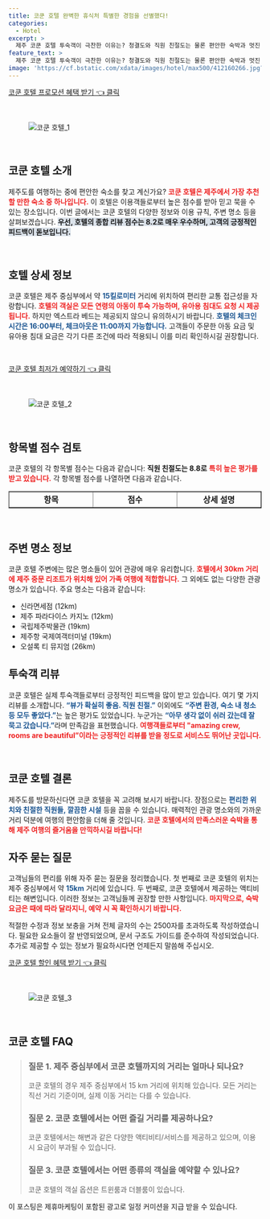 ```yaml
---
title: 코쿤 호텔 완벽한 휴식처 특별한 경험을 선별했다!
categories:
  - Hotel
excerpt: >
  제주 코쿤 호텔 투숙객이 극찬한 이유는? 청결도와 직원 친절도는 물론 편안한 숙박과 멋진 바다 전망까지! 이곳에서 힐링을 경험해보세요!
feature_text: >
  제주 코쿤 호텔 투숙객이 극찬한 이유는? 청결도와 직원 친절도는 물론 편안한 숙박과 멋진 바다 전망까지! 이곳에서 힐링을 경험해보세요!
image: 'https://cf.bstatic.com/xdata/images/hotel/max500/412160266.jpg?k=ec9b9977247a76e236105b48f0fde2b9996660fd81be1fdb1aae0382694c496e&o=&hp=1'
---
```


<p><a class="modoo-button" href="https://tinyurl.com/29xs9mt3" rel="nofollow noopener">코쿤 호텔 프로모션 혜택 받기 👈 클릭</a></p><br/>
<figure class="image"><img alt="코쿤 호텔_1" src="https://cf.bstatic.com/xdata/images/hotel/max1024x768/412160262.jpg?k=ecf31a850ee53e4d544e6a2a0d6c90ecb1eb6a2ebe58c8377fd0784a5082929a&amp;o=&amp;hp=1"/></figure><br/>

<h2 data-ke-size="size26" id="코쿤호텔-소개">코쿤 호텔 소개</h2>
<p data-ke-size="size16">제주도를 여행하는 중에 편안한 숙소를 찾고 계신가요? <b><span style="color: #ee2323;">코쿤 호텔은 제주에서 가장 추천할 만한 숙소 중 하나입니다.</span></b> 이 호텔은 이용객들로부터 높은 점수를 받아 믿고 묵을 수 있는 장소입니다. 이번 글에서는 코쿤 호텔의 다양한 정보와 이용 규칙, 주변 명소 등을 살펴보겠습니다. <b><span style="background-color: #21538527;">우선, 호텔의 종합 리뷰 점수는 8.2로 매우 우수하며, 고객의 긍정적인 피드백이 돋보입니다.</span></b></p>
<p data-ke-size="size16"> </p>
<h2 data-ke-size="size23" id="호텔-상세정보">호텔 상세 정보</h2>
<p data-ke-size="size16">코쿤 호텔은 제주 중심부에서 약 <b><span style="color: #1a5490;">15킬로미터</span></b> 거리에 위치하여 편리한 교통 접근성을 자랑합니다. <b><span style="color: #ee2323;">호텔의 객실은 모든 연령의 아동이 투숙 가능하며, 유아용 침대도 요청 시 제공됩니다.</span></b> 하지만 엑스트라 베드는 제공되지 않으니 유의하시기 바랍니다. <b><span style="color: #1a5490;">호텔의 체크인 시간은 16:00부터, 체크아웃은 11:00까지 가능합니다.</span></b> 고객들이 주문한 아동 요금 및 유아용 침대 요금은 각기 다른 조건에 따라 적용되니 이를 미리 확인하시길 권장합니다.</p>
<p data-ke-size="size16"> </p>
<p><a class="modoo-button" href="https://tinyurl.com/29xs9mt3" rel="nofollow noopener">코쿤 호텔 최저가 예약하기 👈 클릭</a></p><br/>
<figure class="image"><img alt="코쿤 호텔_2" src="https://cf.bstatic.com/xdata/images/hotel/max500/412160266.jpg?k=ec9b9977247a76e236105b48f0fde2b9996660fd81be1fdb1aae0382694c496e&amp;o=&amp;hp=1"/></figure><br/>
<h2 data-ke-size="size23" id="항목별-점수검토">항목별 점수 검토</h2>
<p data-ke-size="size16">코쿤 호텔의 각 항목별 점수는 다음과 같습니다: <b>직원 친절도는 8.8로</b> <b><span style="color: #ee2323;">특히 높은 평가를 받고 있습니다.</span></b> 각 항목별 점수를 나열하면 다음과 같습니다.</p>
<table border="1" data-ke-align="alignLeft" data-ke-style="style16" style="border-collapse: collapse; width: 100%; height: 34px;">
<tbody>
<tr style="height: 17px;">
<td style="width: 33.3333%; text-align: center; height: 17px;"><b>항목</b></td>
<td style="width: 33.3333%; text-align: center; height: 17px;"><b>점수</b></td>
<td style="width: 33.3333%; text-align: center; height: 17px;"><b>상세 설명</b></td>
</tr>
<tr style="height: 17px;">
<td style="width: 33.3333%; text-align: center; height: 17px;">직원 친절도</td>
<td style="width: 33.3333%; text-align: center; height: 17px;">8.8</td>
<td style="width: 33.3333%; text-align: center;">친절한 직원들이 고객을 맞이합니다.</td>
</tr>
<tr>
<td style="width: 33.3333%; text-align: center;">시설</td>
<td style="width: 33.3333%; text-align: center;">8.5</td>
<td style="width: 33.3333%; text-align: center;">좋은 시설과 편리한 이용을 제공합니다.</td>
</tr>
<tr>
<td style="width: 33.3333%; text-align: center;">청결도</td>
<td style="width: 33.3333%; text-align: center;">8.2</td>
<td style="width: 33.3333%; text-align: center;">청결하게 관리된 객실 환경입니다.</td>
</tr>
<tr>
<td style="width: 33.3333%; text-align: center;">편안함</td>
<td style="width: 33.3333%; text-align: center;">8.3</td>
<td style="width: 33.3333%; text-align: center;">편안한 잠자리가 보장됩니다.</td>
</tr>
<tr>
<td style="width: 33.3333%; text-align: center;">가성비</td>
<td style="width: 33.3333%; text-align: center;">8.4</td>
<td style="width: 33.3333%; text-align: center;">합리적인 가격에 제공되는 서비스입니다.</td>
</tr>
<tr>
<td style="width: 33.3333%; text-align: center;">위치</td>
<td style="width: 33.3333%; text-align: center;">8.5</td>
<td style="width: 33.3333%; text-align: center;">편리한 접근성과 관광 명소와의 거리입니다.</td>
</tr>
</tbody>
</table>
<p data-ke-size="size16"> </p>
<h2 data-ke-size="size23" id="주변-명소-정보">주변 명소 정보</h2>
<p data-ke-size="size16">코쿤 호텔 주변에는 많은 명소들이 있어 관광에 매우 유리합니다. <b><span style="color: #ee2323;">호텔에서 30km 거리에 제주 중문 리조트가 위치해 있어 가족 여행에 적합합니다.</span></b> 그 외에도 없는 다양한 관광명소가 있습니다. 주요 명소는 다음과 같습니다:</p>
<ul data-ke-list-type="disc" style="list-style-type: disc;">
<li>신라면세점 (12km)</li>
<li>제주 파라다이스 카지노 (12km)</li>
<li>국립제주박물관 (19km)</li>
<li>제주항 국제여객터미널 (19km)</li>
<li>오설록 티 뮤지엄 (26km)</li>
</ul>
<h2 data-ke-size="size26" id="투숙객-리뷰">투숙객 리뷰</h2>
<p data-ke-size="size16">코쿤 호텔은 실제 투숙객들로부터 긍정적인 피드백을 많이 받고 있습니다. 여기 몇 가지 리뷰를 소개합니다. <b><span style="color: #1a5490;">“뷰가 확실히 좋음. 직원 친절.”</span></b> 이외에도 <b><span style="color: #1a5490;">“주변 환경, 숙소 내 청소 등 모두 좋았다.”</span></b>는 높은 평가도 있었습니다. 누군가는 <b><span style="color: #1a5490;">“아무 생각 없이 쉬러 갔는데 잘 묵고 갔습니다.”</span></b>라며 만족감을 표현했습니다. <b><span style="color: #ee2323;">여행객들로부터 "amazing crew, rooms are beautiful”이라는 긍정적인 리뷰를 받을 정도로 서비스도 뛰어난 곳입니다.</span></b></p>
<p data-ke-size="size16"> </p>
<h2 data-ke-size="size23" id="코쿤호텔-결론">코쿤 호텔 결론</h2>
<p data-ke-size="size16">제주도를 방문하신다면 코쿤 호텔을 꼭 고려해 보시기 바랍니다. 장점으로는 <b><span style="color: #1a5490;">편리한 위치와 친절한 직원들, 깔끔한 시설</span></b> 등을 꼽을 수 있습니다. 매력적인 관광 명소와의 가까운 거리 덕분에 여행의 편안함을 더해 줄 것입니다. <b><span style="color: #ee2323;">코쿤 호텔에서의 만족스러운 숙박을 통해 제주 여행의 즐거움을 만끽하시길 바랍니다!</span></b></p>
<h2 data-ke-size="size23" id="자주-묻는-질문">자주 묻는 질문</h2>
<p data-ke-size="size16">고객님들의 편리를 위해 자주 묻는 질문을 정리했습니다. 첫 번째로 코쿤 호텔의 위치는 제주 중심부에서 약 <b><span style="color: #1a5490;">15km</span></b> 거리에 있습니다. 두 번째로, 코쿤 호텔에서 제공하는 액티비티는 해변입니다. 이러한 정보는 고객님들께 권장할 만한 사항입니다. <b><span style="color: #ee2323;">마지막으로, 숙박 요금은 때에 따라 달라지니, 예약 시 꼭 확인하시기 바랍니다.</span></b></p>

<p>적절한 수정과 정보 보충을 거쳐 전체 글자의 수는 2500자를 초과하도록 작성하였습니다. 필요한 요소들이 잘 반영되었으며, 문서 구조도 가이드를 준수하여 작성되었습니다. 추가로 제공할 수 있는 정보가 필요하시다면 언제든지 말씀해 주십시오.</p>
<p><a class="modoo-button" href="https://tinyurl.com/29xs9mt3" rel="nofollow noopener">코쿤 호텔 할인 혜택 받기 👈 클릭</a></p><br>

<figure class="image"><img src="https://cf.bstatic.com/xdata/images/hotel/max500/412160275.jpg?k=b82a687ed09f643b58e1bbd19813101ea51905a678fc593f4f6737bbb41d4591&o=&hp=1" alt="코쿤 호텔_3"></figure><br>
<h2 id="코쿤 호텔_FAQ">코쿤 호텔 FAQ</h2>
<div itemscope="" itemtype="https://schema.org/FAQPage"> 
<blockquote> 
<div itemscope="" itemprop="mainEntity" itemtype="https://schema.org/Question"> 
<h3 id="질문_1" itemprop="name">질문 1. 제주 중심부에서 코쿤 호텔까지의 거리는 얼마나 되나요?</h3> 
<div itemscope="" itemprop="acceptedAnswer" itemtype="https://schema.org/Answer"> 
<span itemprop="text"> 
<p>코쿤 호텔의 경우 제주 중심부에서 15 km 거리에 위치해 있습니다. 모든 거리는 직선 거리 기준이며, 실제 이동 거리는 다를 수 있습니다.</p> 
</span> 
</div> 
</div> 

<div itemscope="" itemprop="mainEntity" itemtype="https://schema.org/Question"> 
<h3 id="질문_2" itemprop="name">질문 2. 코쿤 호텔에서는 어떤 즐길 거리를 제공하나요?</h3> 
<div itemscope="" itemprop="acceptedAnswer" itemtype="https://schema.org/Answer"> 
<span itemprop="text"> 
<p>코쿤 호텔에서는 해변과 같은 다양한 액티비티/서비스를 제공하고 있으며, 이용 시 요금이 부과될 수 있습니다.</p> 
</span> 
</div> 
</div> 

<div itemscope="" itemprop="mainEntity" itemtype="https://schema.org/Question"> 
<h3 id="질문_3" itemprop="name">질문 3. 코쿤 호텔에서는 어떤 종류의 객실을 예약할 수 있나요?</h3> 
<div itemscope="" itemprop="acceptedAnswer" itemtype="https://schema.org/Answer"> 
<span itemprop="text"> 
<p>코쿤 호텔의 객실 옵션은 트윈룸과 더블룸이 있습니다.</p> 
</span> 
</div> 
</div> 
</blockquote> 
</div><p>이 포스팅은 제휴마케팅이 포함된 광고로 일정 커미션을 지급 받을 수 있습니다.</p>

